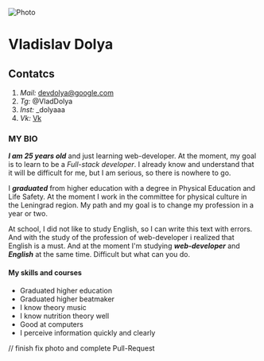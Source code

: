 ![Photo](rsschool-cv/my-photo.jpg)
# Vladislav Dolya 
## Contatcs 
1. *Mail:* devdolya@google.com
2. *Tg:* @VladDolya 
3. *Inst:* _dolyaaa
4. *Vk:* [Vk](https://vk.com/vladdolya "VK2")

### MY BIO  
***I am 25 years old*** and just learning web-developer. At the moment, my goal is to learn to be a _Full-stack developer_. I already know and understand that it will be difficult for me, but I am serious, so there is nowhere to go.

I ***graduated*** from higher education with a degree in Physical Education and Life Safety. At the moment I work in the committee for physical culture in the Leningrad region. My path and my goal is to change my profession in a year or two.

At school, I did not like to study English, so I can write this text with errors. And with the study of the profession of web-developer i realized that English is a must. And at the moment I'm studying ***web-developer*** and ***English*** at the same time. Difficult but what can you do.

#### My skills and courses
- Graduated higher education
- Graduated higher beatmaker
- I know theory music
- I know nutrition theory well
- Good at computers 
- I perceive information quickly and clearly


// finish fix photo and complete Pull-Request




